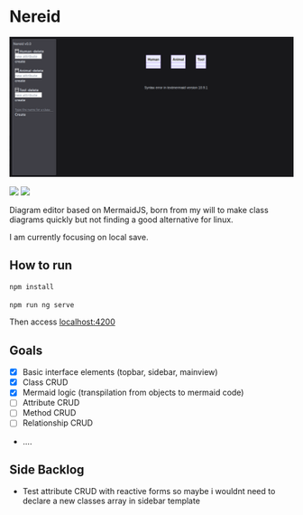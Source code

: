 # Nereid

![alt text](image.png)

![](https://img.shields.io/badge/Angular-DD0031?style=for-the-badge&logo=angular&logoColor=white) ![](https://img.shields.io/badge/Tailwind_CSS-38B2AC?style=for-the-badge&logo=tailwind-css&logoColor=white)

Diagram editor based on MermaidJS, born from my will to make class diagrams quickly but not finding a good alternative for linux.

I am currently focusing on local save.

## How to run

    npm install

    npm run ng serve

Then access [localhost:4200](localhost:4200)

## Goals

- [X] Basic interface elements (topbar, sidebar, mainview)
- [X] Class CRUD
- [X] Mermaid logic (transpilation from objects to mermaid code)
- [ ] Attribute CRUD
- [ ] Method CRUD
- [ ] Relationship CRUD

- ....

## Side Backlog

- Test attribute CRUD with reactive forms so maybe i wouldnt need to declare a new classes array in sidebar template